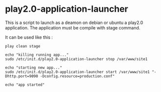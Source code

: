 
# play2.0-application-launcher
This is a script to launch as a deamon on debian or ubuntu a play2.0 application. The application must be compile with stage command.

It can be used like this : 

	play clean stage

	echo "killing running app..."
	sudo /etc/init.d/play2.0-application-launcher stop /var/www/site1

	echo "starting new app..."
	sudo /etc/init.d/play2.0-application-launcher start /var/www/site1 "-Dhttp.port=9090 -Dconfig.resource=production.conf"

	echo "app started"
	